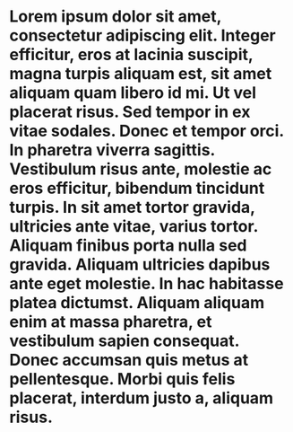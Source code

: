 # Lorem ipsum dolor sit amet, consectetur adipiscing elit. Integer efficitur, eros at lacinia suscipit, magna turpis aliquam est, sit amet aliquam quam libero id mi. Ut vel placerat risus. Sed tempor in ex vitae sodales. Donec et tempor orci. In pharetra viverra sagittis. Vestibulum risus ante, molestie ac eros efficitur, bibendum tincidunt turpis. In sit amet tortor gravida, ultricies ante vitae, varius tortor. Aliquam finibus porta nulla sed gravida. Aliquam ultricies dapibus ante eget molestie. In hac habitasse platea dictumst. Aliquam aliquam enim at massa pharetra, et vestibulum sapien consequat. Donec accumsan quis metus at pellentesque. Morbi quis felis placerat, interdum justo a, aliquam risus.

